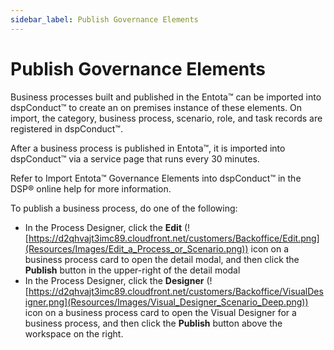 ```yaml
---
sidebar_label: Publish Governance Elements
---
```


# Publish Governance Elements

Business processes built and published in the Entota™ can be imported
into dspConduct™ to create an on premises instance of these elements. On
import, the category, business process, scenario, role, and task records
are registered in dspConduct™.

After a business process is published in Entota™, it is imported into
dspConduct™ via a service page that runs every 30 minutes.

Refer to Import Entota™ Governance Elements into dspConduct™ in the DSP®
online help for more information.

To publish a business process, do one of the following:

  - In the Process Designer, click the **Edit**
    (![https://d2qhvajt3imc89.cloudfront.net/customers/Backoffice/Edit.png](Resources/Images/Edit_a_Process_or_Scenario.png))
    icon on a business process card to open the detail modal, and then
    click the **Publish** button in the upper-right of the detail modal
  - In the Process Designer, click the **Designer**
    (![https://d2qhvajt3imc89.cloudfront.net/customers/Backoffice/VisualDesigner.png](Resources/Images/Visual_Designer_Scenario_Deep.png))
    icon on a business process card to open the Visual Designer for a
    business process, and then click the **Publish** button above the
    workspace on the right.
